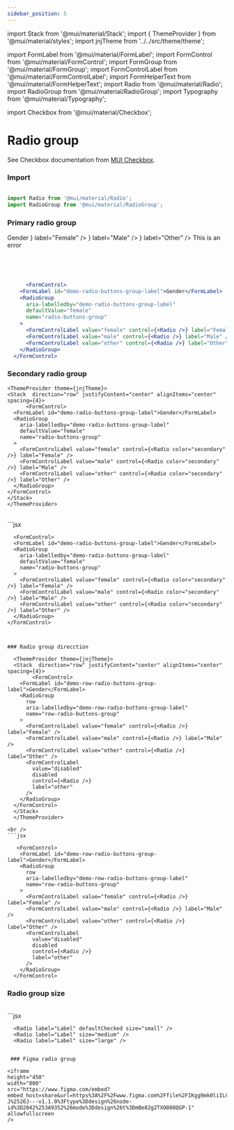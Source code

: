 ```yaml
---
sidebar_position: 5
---
```

import Stack from '@mui/material/Stack';
import { ThemeProvider } from '@mui/material/styles';
import jnjTheme from '../../src/theme/theme';

import FormLabel from '@mui/material/FormLabel';
import FormControl from '@mui/material/FormControl';
import FormGroup from '@mui/material/FormGroup';
import FormControlLabel from '@mui/material/FormControlLabel';
import FormHelperText from '@mui/material/FormHelperText';
import Radio from '@mui/material/Radio';
import RadioGroup from '@mui/material/RadioGroup';
import Typography from '@mui/material/Typography';

import Checkbox from '@mui/material/Checkbox';

# Radio group

See Checkbox documentation from [MUI Checkbox](https://mui.com/material-ui/react-checkbox/).

### Import

```jsx

import Radio from '@mui/material/Radio';
import RadioGroup from '@mui/material/RadioGroup';

```

### Primary radio group

  <ThemeProvider theme={jnjTheme}>
    <Stack  direction="row" justifyContent="center" alignItems="center" spacing={4}>
    <FormControl>
      <FormLabel id="demo-radio-buttons-group-label">Gender</FormLabel>
      <RadioGroup
        aria-labelledby="demo-radio-buttons-group-label"
        defaultValue="female"
        name="radio-buttons-group"
      >
        <FormControlLabel value="female" control={<Radio />} label="Female" />
        <FormControlLabel value="male" control={<Radio />} label="Male" />
        <FormControlLabel value="other" control={<Radio />} label="Other" />
      </RadioGroup>
       <FormHelperText error><Typography color="error" variant="caption" >This is an error</Typography></FormHelperText>
    </FormControl>
    </Stack>
  </ThemeProvider>

  <br />  <br />

  ```jsx

        <FormControl>
      <FormLabel id="demo-radio-buttons-group-label">Gender</FormLabel>
      <RadioGroup
        aria-labelledby="demo-radio-buttons-group-label"
        defaultValue="female"
        name="radio-buttons-group"
      >
        <FormControlLabel value="female" control={<Radio />} label="Female" />
        <FormControlLabel value="male" control={<Radio />} label="Male" />
        <FormControlLabel value="other" control={<Radio />} label="Other" />
      </RadioGroup>
    </FormControl>

```

### Secondary radio group

    <ThemeProvider theme={jnjTheme}>
    <Stack  direction="row" justifyContent="center" alignItems="center" spacing={4}>
          <FormControl>
      <FormLabel id="demo-radio-buttons-group-label">Gender</FormLabel>
      <RadioGroup
        aria-labelledby="demo-radio-buttons-group-label"
        defaultValue="female"
        name="radio-buttons-group"
      >
        <FormControlLabel value="female" control={<Radio color="secondary" />} label="Female" />
        <FormControlLabel value="male" control={<Radio color="secondary" />} label="Male" />
        <FormControlLabel value="other" control={<Radio color="secondary" />} label="Other" />
      </RadioGroup>
    </FormControl>
    </Stack>
    </ThemeProvider>

  <br />
  ```jsx

      <FormControl>
      <FormLabel id="demo-radio-buttons-group-label">Gender</FormLabel>
      <RadioGroup
        aria-labelledby="demo-radio-buttons-group-label"
        defaultValue="female"
        name="radio-buttons-group"
      >
        <FormControlLabel value="female" control={<Radio color="secondary" />} label="Female" />
        <FormControlLabel value="male" control={<Radio color="secondary" />} label="Male" />
        <FormControlLabel value="other" control={<Radio color="secondary" />} label="Other" />
      </RadioGroup>
    </FormControl>

  ```


  ### Radio group direcction

    <ThemeProvider theme={jnjTheme}>
    <Stack  direction="row" justifyContent="center" alignItems="center" spacing={4}>
          <FormControl>
      <FormLabel id="demo-row-radio-buttons-group-label">Gender</FormLabel>
      <RadioGroup
        row
        aria-labelledby="demo-row-radio-buttons-group-label"
        name="row-radio-buttons-group"
      >
        <FormControlLabel value="female" control={<Radio />} label="Female" />
        <FormControlLabel value="male" control={<Radio />} label="Male" />
        <FormControlLabel value="other" control={<Radio />} label="Other" />
        <FormControlLabel
          value="disabled"
          disabled
          control={<Radio />}
          label="other"
        />
      </RadioGroup>
    </FormControl>
    </Stack>
    </ThemeProvider>

  <br />
  ```jsx

     <FormControl>
      <FormLabel id="demo-row-radio-buttons-group-label">Gender</FormLabel>
      <RadioGroup
        row
        aria-labelledby="demo-row-radio-buttons-group-label"
        name="row-radio-buttons-group"
      >
        <FormControlLabel value="female" control={<Radio />} label="Female" />
        <FormControlLabel value="male" control={<Radio />} label="Male" />
        <FormControlLabel value="other" control={<Radio />} label="Other" />
        <FormControlLabel
          value="disabled"
          disabled
          control={<Radio />}
          label="other"
        />
      </RadioGroup>
    </FormControl>

  ```

### Radio group size

  <ThemeProvider theme={jnjTheme}>
 <Stack  direction="row" justifyContent="center" alignItems="center" spacing={4}>
   <Radio label="Label" defaultChecked size="small" />
   <Radio label="Label" size="medium" />
   <Radio label="Label" size="large" />
  </Stack>
    </ThemeProvider>

  <br />
  ```jsx

      <Radio label="Label" defaultChecked size="small" />
      <Radio label="Label" size="medium" />
      <Radio label="Label" size="large" />

  ```

   ### Figma radio group

<iframe
  height="450"
  width="800"
  src="https://www.figma.com/embed?embed_host=share&url=https%3A%2F%2Fwww.figma.com%2Ffile%2FIKgg9mk0liILChULi9LvaM%2FComponents-J%2526J---v1.1.0%3Ftype%3Ddesign%26node-id%3D2042%253A9352%26mode%3Ddesign%26t%3DmBe82g2TXO808QGP-1" 
  allowfullscreen
/>






